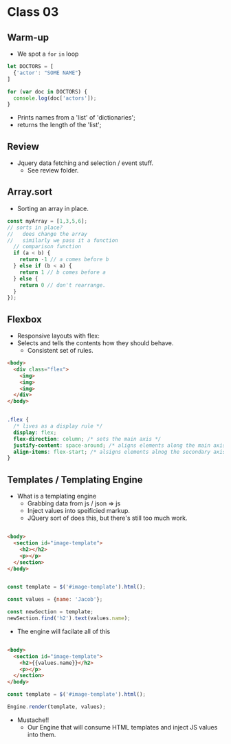# Class 03

## Warm-up
- We spot a `for` `in` loop

```js
let DOCTORS = [
  {'actor': "SOME NAME"}
]

for (var doc in DOCTORS) {
  console.log(doc['actors']);
}
```

- Prints names from a 'list' of 'dictionaries';
- returns the length of the 'list';

## Review
- Jquery data fetching and selection / event stuff.
  - See review folder.

## Array.sort
- Sorting an array in place.

```js
const myArray = [1,3,5,6];
// sorts in place?
//   does change the array
//   similarly we pass it a function
  // comparison function
  if (a < b) {
    return -1 // a comes before b
  } else if (b < a) {
    return 1 // b comes before a
  } else {
    return 0 // don't rearrange.
  }
});


```

## Flexbox
- Responsive layouts with flex:
- Selects and tells the contents how they should behave.
  - Consistent set of rules.


```html
<body>
  <div class="flex">
    <img>
    <img>
    <img>
  </div>
</body>
```

```css

.flex {
  /* lives as a display rule */
  display: flex;
  flex-direction: column; /* sets the main axis */
  justify-content: space-around; /* aligns elements along the main axis */
  align-items: flex-start; /* alsigns elements alnog the secondary axis */
}
```

## Templates / Templating Engine
- What is a templating engine
  - Grabbing data from js / json => js
  - Inject values into speificied markup.
  - JQuery sort of does this, but there's still too much work.

```html

<body>
  <section id="image-template">
    <h2></h2>
    <p></p>
  </section>
</body>
```

```js

const template = $('#image-template').html();

const values = {name: 'Jacob'};

const newSection = template;
newSection.find('h2').text(values.name);

```

 - The engine will facilate all of this

```html

<body>
  <section id="image-template">
    <h2>{{values.name}}</h2>
    <p></p>
  </section>
</body>

```


```js
const template = $('#image-template').html();

Engine.render(template, values);
```

- Mustache!!
  - Our Engine that will consume HTML templates and inject JS values into them.